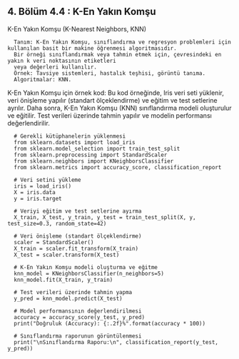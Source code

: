## 4. Bölüm 4.4 : K-En Yakın Komşu

K-En Yakın Komşu (K-Nearest Neighbors, KNN)

      Tanım: K-En Yakın Komşu, sınıflandırma ve regresyon problemleri için kullanılan basit bir makine öğrenmesi algoritmasıdır. 
      Bir örneği sınıflandırmak veya tahmin etmek için, çevresindeki en yakın k veri noktasının etiketleri 
      veya değerleri kullanılır.
      Örnek: Tavsiye sistemleri, hastalık teşhisi, görüntü tanıma.
      Algoritmalar: KNN.


K-En Yakın Komşu için örnek kod: Bu kod örneğinde, Iris veri seti yüklenir, veri önişleme yapılır (standart ölçeklendirme) ve eğitim ve test setlerine ayrılır. Daha sonra, K-En Yakın Komşu (KNN) sınıflandırma modeli oluşturulur ve eğitilir. Test verileri üzerinde tahmin yapılır ve modelin performansı değerlendirilir.

      # Gerekli kütüphanelerin yüklenmesi
      from sklearn.datasets import load_iris
      from sklearn.model_selection import train_test_split
      from sklearn.preprocessing import StandardScaler
      from sklearn.neighbors import KNeighborsClassifier
      from sklearn.metrics import accuracy_score, classification_report
      
      # Veri setini yükleme
      iris = load_iris()
      X = iris.data
      y = iris.target
      
      # Veriyi eğitim ve test setlerine ayırma
      X_train, X_test, y_train, y_test = train_test_split(X, y, test_size=0.3, random_state=42)
      
      # Veri önişleme (standart ölçeklendirme)
      scaler = StandardScaler()
      X_train = scaler.fit_transform(X_train)
      X_test = scaler.transform(X_test)
      
      # K-En Yakın Komşu modeli oluşturma ve eğitme
      knn_model = KNeighborsClassifier(n_neighbors=5)
      knn_model.fit(X_train, y_train)
      
      # Test verileri üzerinde tahmin yapma
      y_pred = knn_model.predict(X_test)
      
      # Model performansının değerlendirilmesi
      accuracy = accuracy_score(y_test, y_pred)
      print("Doğruluk (Accuracy): {:.2f}%".format(accuracy * 100))
      
      # Sınıflandırma raporunun görüntülenmesi
      print("\nSınıflandırma Raporu:\n", classification_report(y_test, y_pred))
